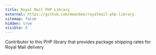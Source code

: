 ```yaml
---
title: Royal Mail PHP Library
external: https://github.com/meanbee/royalmail-php-library
sitemap: false
hidden: true
visible: 0
---
```

Contributor to this PHP library that provides package shipping rates for Royal Mail delivery

